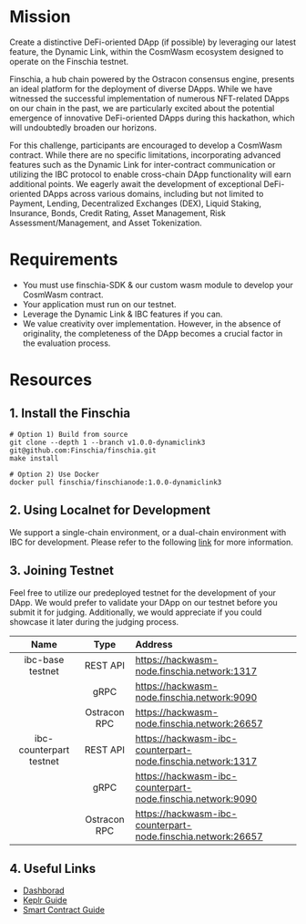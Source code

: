 # Mission
Create a distinctive DeFi-oriented DApp (if possible) by leveraging our latest feature, the Dynamic Link, within the CosmWasm ecosystem designed to operate on the Finschia testnet.

Finschia, a hub chain powered by the Ostracon consensus engine, presents an ideal platform for the deployment of diverse DApps. While we have witnessed the successful implementation of numerous NFT-related DApps on our chain in the past, we are particularly excited about the potential emergence of innovative DeFi-oriented DApps during this hackathon, which will undoubtedly broaden our horizons.

For this challenge, participants are encouraged to develop a CosmWasm contract. While there are no specific limitations, incorporating advanced features such as the Dynamic Link for inter-contract communication or utilizing the IBC protocol to enable cross-chain DApp functionality will earn additional points. We eagerly await the development of exceptional DeFi-oriented DApps across various domains, including but not limited to Payment, Lending, Decentralized Exchanges (DEX), Liquid Staking, Insurance, Bonds, Credit Rating, Asset Management, Risk Assessment/Management, and Asset Tokenization.

# Requirements
* You must use finschia-SDK & our custom wasm module to develop your CosmWasm contract.
* Your application must run on our testnet.
* Leverage the Dynamic Link & IBC features if you can.
* We value creativity over implementation. However, in the absence of originality, the completeness of the DApp becomes a crucial factor in the evaluation process.

# Resources
## 1. Install the Finschia
```shell
# Option 1) Build from source
git clone --depth 1 --branch v1.0.0-dynamiclink3 git@github.com:Finschia/finschia.git
make install

# Option 2) Use Docker
docker pull finschia/finschianode:1.0.0-dynamiclink3
```

## 2. Using Localnet for Development
We support a single-chain environment, or a dual-chain environment with IBC for development. Please refer to the following [link](https://github.com/Finschia/tutorials/tree/main/localnet) for more information.

## 3. Joining Testnet
Feel free to utilize our predeployed testnet for the development of your DApp. We would prefer to validate your DApp on our testnet before you submit it for judging. Additionally, we would appreciate if you could showcase it later during the judging process.

|          Name           |     Type     | Address                                                      |
|:-----------------------:|:------------:|:-------------------------------------------------------------|
|    ibc-base testnet     |   REST API   | https://hackwasm-node.finschia.network:1317                  |
|                         |     gRPC     | https://hackwasm-node.finschia.network:9090                  |
|                         | Ostracon RPC | https://hackwasm-node.finschia.network:26657                 |
| ibc-counterpart testnet |   REST API   | https://hackwasm-ibc-counterpart-node.finschia.network:1317  |
|                         |     gRPC     | https://hackwasm-ibc-counterpart-node.finschia.network:9090  |
|                         | Ostracon RPC | https://hackwasm-ibc-counterpart-node.finschia.network:26657 |

## 4. Useful Links
- [Dashborad](https://fnsadash.finschia.network)
- [Keplr Guide](../../keplr/README.md)
- [Smart Contract Guide](https://docs.finschia.network/smart-contract/introduction)